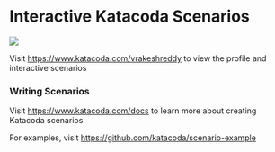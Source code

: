# Interactive Katacoda Scenarios

[![](http://shields.katacoda.com/katacoda/vrakeshreddy/count.svg)](https://www.katacoda.com/vrakeshreddy "Get your profile on Katacoda.com")

Visit https://www.katacoda.com/vrakeshreddy to view the profile and interactive scenarios

### Writing Scenarios
Visit https://www.katacoda.com/docs to learn more about creating Katacoda scenarios

For examples, visit https://github.com/katacoda/scenario-example
